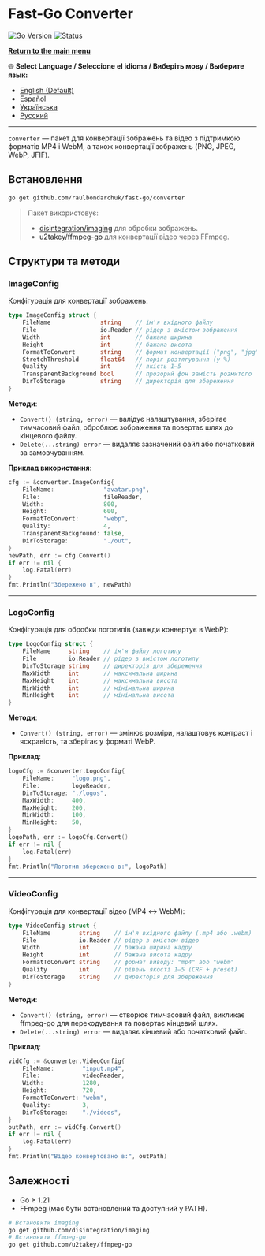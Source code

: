 # Fast-Go Converter
[![Go Version](https://img.shields.io/badge/Go-1.23%2B-blue?logo=go&logoColor=white)](https://go.dev/doc/install) [![Status](https://img.shields.io/badge/Status-Active-brightgreen)](#)

[**Return to the main menu**](https://github.com/raulbondarchuk/fast-go/tree/main)

🌐 **Select Language / Seleccione el idioma / Виберіть мову / Выберите язык:**
- [English (Default)](https://github.com/raulbondarchuk/fast-go/tree/main/converter)
- [Español](README.es.md)
- [Українська](README.ua.md)
- [Русский](README.ru.md)

---


`converter` — пакет для конвертації зображень та відео з підтримкою форматів MP4 і WebM, а також конвертації зображень (PNG, JPEG, WebP, JFIF).

## Встановлення

```bash
go get github.com/raulbondarchuk/fast-go/converter
```

> Пакет використовує:
>
> - [disintegration/imaging](https://github.com/disintegration/imaging) для обробки зображень.
> - [u2takey/ffmpeg-go](https://github.com/u2takey/ffmpeg-go) для конвертації відео через FFmpeg.

## Структури та методи

### ImageConfig

Конфігурація для конвертації зображень:

```go
type ImageConfig struct {
    FileName              string    // ім'я вхідного файлу
    File                  io.Reader // рідер з вмістом зображення
    Width                 int       // бажана ширина
    Height                int       // бажана висота
    FormatToConvert       string    // формат конвертації ("png", "jpg", "jpeg", "webp")
    StretchThreshold      float64   // поріг розтягування (у %)
    Quality               int       // якість 1–5
    TransparentBackground bool      // прозорий фон замість розмитого
    DirToStorage          string    // директорія для збереження
}
```

**Методи**:

- `Convert() (string, error)` — валідує налаштування, зберігає тимчасовий файл, оброблює зображення та повертає шлях до кінцевого файлу.
- `Delete(...string) error` — видаляє зазначений файл або початковий за замовчуванням.

**Приклад використання**:

```go
cfg := &converter.ImageConfig{
    FileName:              "avatar.png",
    File:                  fileReader,
    Width:                 800,
    Height:                600,
    FormatToConvert:       "webp",
    Quality:               4,
    TransparentBackground: false,
    DirToStorage:          "./out",
}
newPath, err := cfg.Convert()
if err != nil {
    log.Fatal(err)
}
fmt.Println("Збережено в", newPath)
```

---

### LogoConfig

Конфігурація для обробки логотипів (завжди конвертує в WebP):

```go
type LogoConfig struct {
    FileName     string    // ім'я файлу логотипу
    File         io.Reader // рідер з вмістом логотипу
    DirToStorage string    // директорія для збереження
    MaxWidth     int       // максимальна ширина
    MaxHeight    int       // максимальна висота
    MinWidth     int       // мінімальна ширина
    MinHeight    int       // мінімальна висота
}
```

**Методи**:

- `Convert() (string, error)` — змінює розміри, налаштовує контраст і яскравість, та зберігає у форматі WebP.

**Приклад**:

```go
logoCfg := &converter.LogoConfig{
    FileName:     "logo.png",
    File:         logoReader,
    DirToStorage: "./logos",
    MaxWidth:     400,
    MaxHeight:    200,
    MinWidth:     100,
    MinHeight:    50,
}
logoPath, err := logoCfg.Convert()
if err != nil {
    log.Fatal(err)
}
fmt.Println("Логотип збережено в:", logoPath)
```

---

### VideoConfig

Конфігурація для конвертації відео (MP4 ↔ WebM):

```go
type VideoConfig struct {
    FileName        string    // ім'я вхідного файлу (.mp4 або .webm)
    File            io.Reader // рідер з вмістом відео
    Width           int       // бажана ширина кадру
    Height          int       // бажана висота кадру
    FormatToConvert string    // формат виводу: "mp4" або "webm"
    Quality         int       // рівень якості 1–5 (CRF + preset)
    DirToStorage    string    // директорія для збереження
}
```

**Методи**:

- `Convert() (string, error)` — створює тимчасовий файл, викликає ffmpeg-go для перекодування та повертає кінцевий шлях.
- `Delete(...string) error` — видаляє кінцевий або початковий файл.

**Приклад**:

```go
vidCfg := &converter.VideoConfig{
    FileName:        "input.mp4",
    File:            videoReader,
    Width:           1280,
    Height:          720,
    FormatToConvert: "webm",
    Quality:         3,
    DirToStorage:    "./videos",
}
outPath, err := vidCfg.Convert()
if err != nil {
    log.Fatal(err)
}
fmt.Println("Відео конвертовано в:", outPath)
```

## Залежності

- Go ≥ 1.21
- FFmpeg (має бути встановлений та доступний у PATH).

```bash
# Встановити imaging
go get github.com/disintegration/imaging
# Встановити ffmpeg-go
go get github.com/u2takey/ffmpeg-go
```

